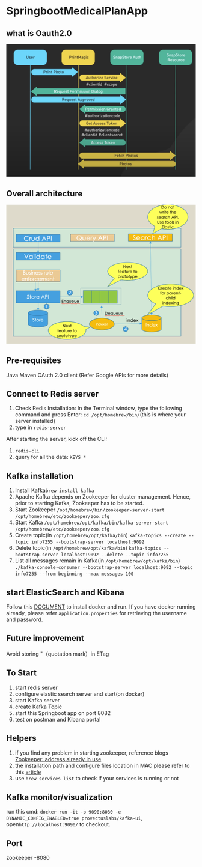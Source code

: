 # SpringbootMedicalPlanApp
## what is Oauth2.0
![image](./assets/oauth2.0.png)

## Overall architecture
![image](./assets/architecture.png)

## Pre-requisites
Java
Maven
OAuth 2.0 client (Refer Google APIs for more details)

## Connect to Redis server
1. Check Redis Installation: In the Terminal window, type the following command and press Enter:
```cd /opt/homebrew/bin/```(this is where your server installed)
2. type in ```redis-server```

After starting the server, kick off the CLI:
1. ```redis-cli```
2. query for all the data: ```KEYS *```

## Kafka installation
1. Install Kafka```brew install kafka```
2. Apache Kafka depends on Zookeeper for cluster management. Hence, prior to starting Kafka, Zookeeper has to be started.
3. Start Zookeeper
```/opt/homebrew/bin/zookeeper-server-start /opt/homebrew/etc/zookeeper/zoo.cfg```
4. Start Kafka
```/opt/homebrew/opt/kafka/bin/kafka-server-start /opt/homebrew/etc/zookeeper/zoo.cfg```
5. Create topic(in `/opt/homebrew/opt/kafka/bin`)
```kafka-topics --create --topic info7255 --bootstrap-server localhost:9092```
6. Delete topic(in `/opt/homebrew/opt/kafka/bin`)
```kafka-topics --bootstrap-server localhost:9092 --delete --topic info7255```
7. List all messages remain in Kafka(in `/opt/homebrew/opt/kafka/bin`)
```./kafka-console-consumer --bootstrap-server localhost:9092 --topic info7255 --from-beginning --max-messages 100```

## start ElasticSearch and Kibana
Follow this [DOCUMENT](https://www.elastic.co/guide/en/elasticsearch/reference/current/run-elasticsearch-locally.html) to install docker and run. If you have docker running already, please refer `application.properties` for retrieving the username and password.

## Future improvement
Avoid storing "（quotation mark）in ETag

## To Start
1. start redis server
2. configure elastic search server and start(on docker)
3. start Kafka server
4. create Kafka Topic
5. start this Springboot app on port 8082
6. test on postman and Kibana portal

## Helpers
1. if you find any problem in starting zookeeper, reference blogs [Zookeeper: address already in use](https://stackoverflow.com/questions/48542763/kafka-zookeeper-java-net-bindexception-address-already-in-use)
2. the installation path and configure files location in MAC please refer to this [article](https://www.conduktor.io/kafka/how-to-install-apache-kafka-on-mac-with-homebrew/)
3. use `brew services list` to check if your services is running or not


## Kafka monitor/visualization
run this cmd: `docker run -it -p 9090:8080 -e DYNAMIC_CONFIG_ENABLED=true provectuslabs/kafka-ui`, open`http://localhost:9090/` to checkout.

## Port
zookeeper -8080
